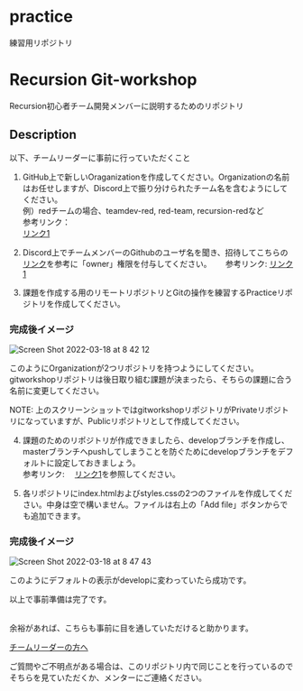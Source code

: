 
# practice
練習用リポジトリ

# Recursion Git-workshop
 Recursion初心者チーム開発メンバーに説明するためのリポジトリ

 ## Description

 以下、チームリーダーに事前に行っていただくこと

 1. GitHub上で新しいOraganizationを作成してください。Organizationの名前はお任せしますが、Discord上で振り分けられたチーム名を含むようにしてください。  
 例）redチームの場合、teamdev-red, red-team, recursion-redなど  
 参考リンク：  
 [リンク1](https://docs.github.com/ja/organizations/collaborating-with-groups-in-organizations/creating-a-new-organization-from-scratch)
 

 2. Discord上でチームメンバーのGithubのユーザ名を聞き、招待してこちらの[リンク](https://zenn.dev/acha_n/scraps/345f9fd5028faa)を参考に「owner」権限を付与してください。　　
 参考リンク: 
 [リンク1](https://qiita.com/w_tkmn/items/ee16bf16715f4bbcbd9b)

 3. 課題を作成する用のリモートリポジトリとGitの操作を練習するPracticeリポジトリを作成してください。

 ### 完成後イメージ
 ![Screen Shot 2022-03-18 at 8 42 12](https://user-images.githubusercontent.com/66197642/159035170-a125c64c-ed34-480a-9467-fc4150a3ff1c.png)

 このようにOrganizationが2つリポジトリを持つようにしてください。
 gitworkshopリポジトリは後日取り組む課題が決まったら、そちらの課題に合う名前に変更してください。<br>
 
 NOTE: 上のスクリーンショットではgitworkshopリポジトリがPrivateリポジトリになっていますが、Publicリポジトリとして作成してください。<br>

 4. 課題のためのリポジトリが作成できましたら、developブランチを作成し、masterブランチへpushしてしまうことを防ぐためにdevelopブランチをデフォルトに設定しておきましょう。  
 参考リンク:　
 [リンク1](https://docs.github.com/ja/repositories/configuring-branches-and-merges-in-your-repository/managing-branches-in-your-repository/changing-the-default-branch)を参照してください。
 
 5. 各リポジトリにindex.htmlおよびstyles.cssの2つのファイルを作成してください。中身は空で構いません。ファイルは右上の「Add file」ボタンからでも追加できます。

 ### 完成後イメージ

 ![Screen Shot 2022-03-18 at 8 47 43](https://user-images.githubusercontent.com/66197642/159036205-b293a02c-6f7f-48ae-a3d1-b2e8b92e5a51.png)

 このようにデフォルトの表示がdevelopに変わっていたら成功です。<br>

 以上で事前準備は完了です。<br><br>
 
 余裕があれば、こちらも事前に目を通していただけると助かります。
 
 [チームリーダーの方へ](https://github.com/recursion-teamdev/git-workshop/blob/main/teamleader.md)

 ご質問やご不明点がある場合は、このリポジトリ内で同じことを行っているのでそちらを見ていただくか、メンターにご連絡ください。<br>

